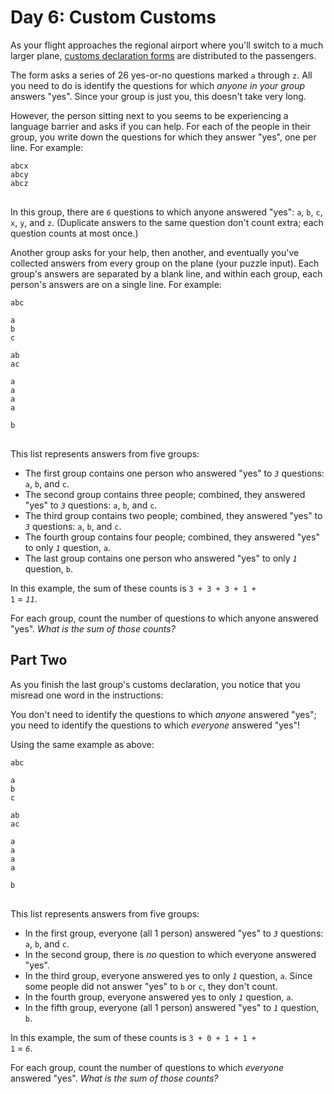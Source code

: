 # Day 6: Custom Customs

As your flight approaches the regional airport where you'll switch to a much larger plane, [customs declaration forms](https://en.wikipedia.org/wiki/Customs_declaration) are distributed to the passengers.

The form asks a series of 26 yes-or-no questions marked <code>a</code> through <code>z</code>. All you need to do is identify the questions for which <em>anyone in your group</em> answers "yes". Since your group is just you, this doesn't take very long.

However, the person sitting next to you seems to be experiencing a language barrier and asks if you can help. For each of the people in their group, you write down the questions for which they answer "yes", one per line. For example:

<pre>
<code>abcx
abcy
abcz
</code>
</pre>

In this group, there are <em><code>6</code></em> questions to which anyone answered "yes": <code>a</code>, <code>b</code>, <code>c</code>, <code>x</code>, <code>y</code>, and <code>z</code>. (Duplicate answers to the same question don't count extra; each question counts at most once.)

Another group asks for your help, then another, and eventually you've collected answers from every group on the plane (your puzzle input). Each group's answers are separated by a blank line, and within each group, each person's answers are on a single line. For example:

<pre>
<code>abc

a
b
c

ab
ac

a
a
a
a

b
</code>
</pre>

This list represents answers from five groups:

- The first group contains one person who answered "yes" to <em><code>3</code></em> questions: <code>a</code>, <code>b</code>, and <code>c</code>.
- The second group contains three people; combined, they answered "yes" to <em><code>3</code></em> questions: <code>a</code>, <code>b</code>, and <code>c</code>.
- The third group contains two people; combined, they answered "yes" to <em><code>3</code></em> questions: <code>a</code>, <code>b</code>, and <code>c</code>.
- The fourth group contains four people; combined, they answered "yes" to only <em><code>1</code></em> question, <code>a</code>.
- The last group contains one person who answered "yes" to only <em><code>1</code></em> question, <code>b</code>.

In this example, the sum of these counts is <code>3 + 3 + 3 + 1 + 1</code> = <em><code>11</code></em>.

For each group, count the number of questions to which anyone answered "yes". <em>What is the sum of those counts?</em>

## Part Two

As you finish the last group's customs declaration, you notice that you misread one word in the instructions:

You don't need to identify the questions to which <em>anyone</em> answered "yes"; you need to identify the questions to which <em>everyone</em> answered "yes"!

Using the same example as above:

<pre>
<code>abc

a
b
c

ab
ac

a
a
a
a

b
</code>
</pre>

This list represents answers from five groups:

- In the first group, everyone (all 1 person) answered "yes" to <em><code>3</code></em> questions: <code>a</code>, <code>b</code>, and <code>c</code>.
- In the second group, there is <em>no</em> question to which everyone answered "yes".
- In the third group, everyone answered yes to only <em><code>1</code></em> question, <code>a</code>. Since some people did not answer "yes" to <code>b</code> or <code>c</code>, they don't count.
- In the fourth group, everyone answered yes to only <em><code>1</code></em> question, <code>a</code>.
- In the fifth group, everyone (all 1 person) answered "yes" to <em><code>1</code></em> question, <code>b</code>.

In this example, the sum of these counts is <code>3 + 0 + 1 + 1 + 1</code> = <em><code>6</code></em>.

For each group, count the number of questions to which <em>everyone</em> answered "yes". <em>What is the sum of those counts?</em>

